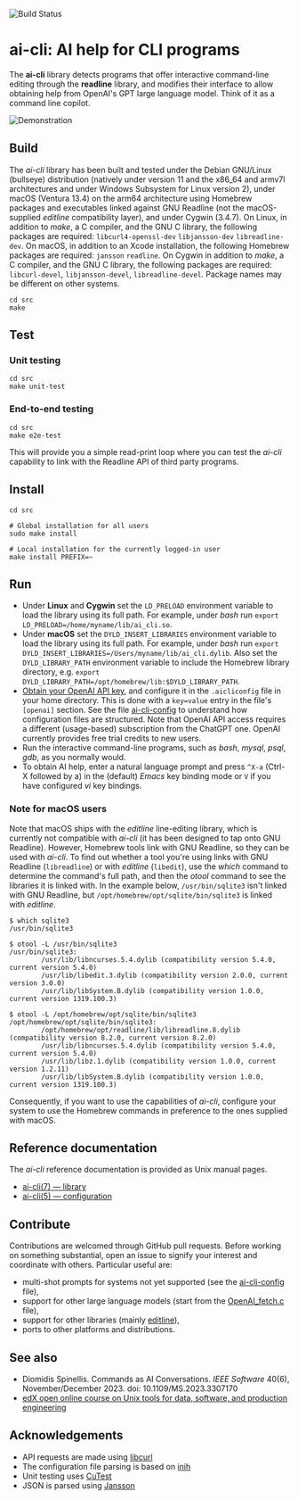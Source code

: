 ![Build Status](https://img.shields.io/github/actions/workflow/status/dspinellis/ai-cli/main.yml?branch=main)

# ai-cli: AI help for CLI programs
The __ai-cli__
library detects programs that offer interactive command-line editing
through the __readline__ library,
and modifies their interface to allow obtaining help from OpenAI's
GPT large language model.
Think of it as a command line copilot.


![Demonstration](https://gist.githubusercontent.com/dspinellis/b25d9b3c3e6d6a6260774c32dc7be817/raw/cc191580cd9aa94bb2a2471e1f43b75a49817b64/ai-cli.gif)

## Build
The _ai-cli_
library has been built and tested under the Debian GNU/Linux (bullseye)
distribution
(natively under version 11 and the x86_64 and armv7l architectures
and under Windows Subsystem for Linux version 2),
under macOS (Ventura 13.4) on the arm64 architecture
using Homebrew packages and executables linked against GNU Readline
(not the macOS-supplied _editline_ compatibility layer),
and under Cygwin (3.4.7).
On Linux,
in addition to _make_, a C compiler, and the GNU C library,
the following packages are required:
`libcurl4-openssl-dev`
`libjansson-dev`
`libreadline-dev`.
On macOS, in addition to an Xcode installation, the following Homebrew
packages are required:
`jansson`
`readline`.
On Cygwin in addition to _make_, a C compiler, and the GNU C library,
the following packages are required:
`libcurl-devel`,
`libjansson-devel`,
`libreadline-devel`.
Package names may be different on other systems.

```
cd src
make
```

## Test
### Unit testing
```
cd src
make unit-test
```

### End-to-end testing
```
cd src
make e2e-test
```
This will provide you a simple read-print loop where you can test the
_ai-cli_ capability to
link with the Readline API of third party programs.

## Install
```
cd src

# Global installation for all users
sudo make install

# Local installation for the currently logged-in user
make install PREFIX=~
```

## Run
* Under __Linux__ and __Cygwin__ set the `LD_PRELOAD` environment variable
  to load the library using its full path.
  For example, under _bash_ run
  `export LD_PRELOAD=/home/myname/lib/ai_cli.so`.
* Under __macOS__ set the `DYLD_INSERT_LIBRARIES` environment variable to load the
  library using its full path.
  For example, under _bash_ run
  `export DYLD_INSERT_LIBRARIES=/Users/myname/lib/ai_cli.dylib`.
  Also set the `DYLD_LIBRARY_PATH` environment variable to include
  the Homebrew library directory, e.g.
  `export DYLD_LIBRARY_PATH=/opt/homebrew/lib:$DYLD_LIBRARY_PATH`.
* [Obtain your OpenAI API key](https://platform.openai.com/signup),
  and configure it in the `.aicliconfig` file in your home directory.
  This is done with a `key=value` entry in the file's `[openai]` section.
  See the file [ai-cli-config](src/ai-cli-config) to understand how configuration
  files are structured.
  Note that OpenAI API access requires a different (usage-based)
  subscription from the ChatGPT one.
  OpenAI currently provides free trial credits to new users.
* Run the interactive command-line programs, such as
  _bash_, _mysql_, _psql_, _gdb_, as you normally would.
* To obtain AI help, enter a natural language prompt and press `^X-a` (Ctrl-X followed by a)
  in the (default) _Emacs_ key binding mode or `V` if you have configured
  _vi_ key bindings.

### Note for macOS users
Note that macOS ships with the _editline_ line-editing library,
which is currently not compatible with _ai-cli_
(it has been designed to tap onto GNU Readline).
However, Homebrew tools link with GNU Readline, so they can be used
with _ai-cli_.
To find out whether a tool you're using links with GNU Readline (`libreadline`)
or with _editline_ (`libedit`),
use the _which_ command to determine the command's full
path, and then the _otool_ command to see the libraries it is linked with.
In the example below,
`/usr/bin/sqlite3` isn't linked with GNU Readline,
but `/opt/homebrew/opt/sqlite/bin/sqlite3` is linked with _editline_.

```
$ which sqlite3
/usr/bin/sqlite3

$ otool -L /usr/bin/sqlite3
/usr/bin/sqlite3:
        /usr/lib/libncurses.5.4.dylib (compatibility version 5.4.0, current version 5.4.0)
        /usr/lib/libedit.3.dylib (compatibility version 2.0.0, current version 3.0.0)
        /usr/lib/libSystem.B.dylib (compatibility version 1.0.0, current version 1319.100.3)

$ otool -L /opt/homebrew/opt/sqlite/bin/sqlite3
/opt/homebrew/opt/sqlite/bin/sqlite3:
        /opt/homebrew/opt/readline/lib/libreadline.8.dylib (compatibility version 8.2.0, current version 8.2.0)
        /usr/lib/libncurses.5.4.dylib (compatibility version 5.4.0, current version 5.4.0)
        /usr/lib/libz.1.dylib (compatibility version 1.0.0, current version 1.2.11)
        /usr/lib/libSystem.B.dylib (compatibility version 1.0.0, current version 1319.100.3)

```

Consequently,
if you want to use the capabilities of _ai-cli_, configure your system
to use the Homebrew commands in preference to the ones supplied with macOS.

## Reference documentation
The _ai-cli_ reference documentation is provided as Unix manual
pages.
* [ai-cli(7) — library](https://dspinellis.github.io/manview/?src=https%3A%2F%2Fraw.githubusercontent.com%2Fdspinellis%2Fai-cli%2Fmain%2Fsrc%2Fai_cli.7&name=ai_cli(7)&link=https%3A%2F%2Fgithub.com%2Fdspinellis%2Fai-cli)
* [ai-cli(5) — configuration](https://dspinellis.github.io/manview/?src=https%3A%2F%2Fraw.githubusercontent.com%2Fdspinellis%2Fai-cli%2Fmain%2Fsrc%2Fai_cli.5&name=ai_cli(5)&link=https%3A%2F%2Fgithub.com%2Fdspinellis%2Fai-cli)

## Contribute
Contributions are welcomed through GitHub pull requests.
Before working on something substantial,
open an issue to signify your interest and coordinate with others.
Particular useful are:
* multi-shot prompts for systems not yet supported
  (see the [ai-cli-config](src/ai-cli-config) file),
* support for other large language models
  (start from the [OpenAI_fetch.c](src/openai_fetch.c) file),
* support for other libraries (mainly [editline](https://man.netbsd.org/editline.3)),
* ports to other platforms and distributions.

## See also
* Diomidis Spinellis. Commands as AI Conversations. _IEEE Software_ 40(6), November/December 2023. doi: 10.1109/MS.2023.3307170
* [edX open online course on Unix tools for data, software, and production engineering](https://www.spinellis.gr/unix/?ai-cli)

## Acknowledgements
* API requests are made using [libcurl](https://curl.se/libcurl/)
* The configuration file parsing is based on [inih](https://github.com/benhoyt/inih)
* Unit testing uses [CuTest](https://github.com/ennorehling/cutest)
* JSON is parsed using [Jansson](https://github.com/akheron/jansson/)
